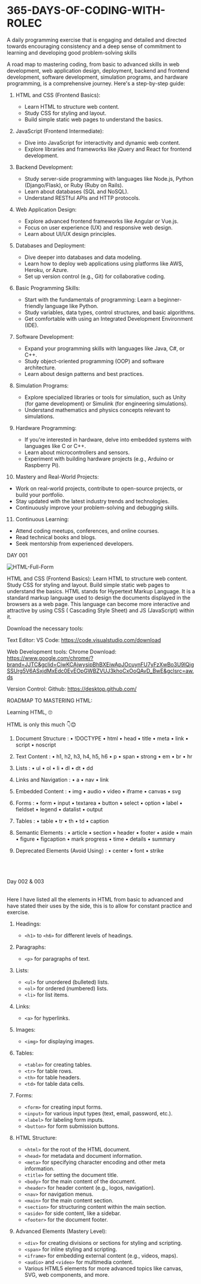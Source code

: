 # 365-DAYS-OF-CODING-WITH-ROLEC
A daily programming exercise that is engaging and detailed and directed towards encouraging consistency and a deep sense of commitment to learning and developing good problem-solving skills

A road map to mastering coding, from basic to advanced skills in web development, web application design, deployment, backend and frontend development, software development, simulation programs, and hardware programming, is a comprehensive journey. Here's a step-by-step guide:



1. HTML and CSS (Frontend Basics):
   - Learn HTML to structure web content.
   - Study CSS for styling and layout.
   - Build simple static web pages to understand the basics.

2. JavaScript (Frontend Intermediate):
   - Dive into JavaScript for interactivity and dynamic web content.
   - Explore libraries and frameworks like jQuery and React for frontend development.

3. Backend Development:
   - Study server-side programming with languages like Node.js, Python (Django/Flask), or Ruby (Ruby on Rails).
   - Learn about databases (SQL and NoSQL).
   - Understand RESTful APIs and HTTP protocols.

4. Web Application Design:
   - Explore advanced frontend frameworks like Angular or Vue.js.
   - Focus on user experience (UX) and responsive web design.
   - Learn about UI/UX design principles.

5. Databases and Deployment:
   - Dive deeper into databases and data modeling.
   - Learn how to deploy web applications using platforms like AWS, Heroku, or Azure.
   - Set up version control (e.g., Git) for collaborative coding.

6. Basic Programming Skills:
   - Start with the fundamentals of programming: Learn a beginner-friendly language like Python.
   - Study variables, data types, control structures, and basic algorithms.
   - Get comfortable with using an Integrated Development Environment (IDE).

7. Software Development:
   - Expand your programming skills with languages like Java, C#, or C++.
   - Study object-oriented programming (OOP) and software architecture.
   - Learn about design patterns and best practices.

8. Simulation Programs:
   - Explore specialized libraries or tools for simulation, such as Unity (for game development) or Simulink (for engineering simulations).
   - Understand mathematics and physics concepts relevant to simulations.

9. Hardware Programming:
   - If you're interested in hardware, delve into embedded systems with languages like C or C++.
   - Learn about microcontrollers and sensors.
   - Experiment with building hardware projects (e.g., Arduino or Raspberry Pi).

10. Mastery and Real-World Projects:
   - Work on real-world projects, contribute to open-source projects, or build your portfolio.
   - Stay updated with the latest industry trends and technologies.
   - Continuously improve your problem-solving and debugging skills.

11. Continuous Learning:
   - Attend coding meetups, conferences, and online courses.
   - Read technical books and blogs.
   - Seek mentorship from experienced developers.






  DAY 001 

![HTML-Full-Form](https://github.com/Zrolec/365-DAYS-OF-CODING-WITH-ROLEC/assets/41170025/89c617bf-cb04-4bb5-a195-082c42dadf33)


  
HTML and CSS (Frontend Basics):
Learn HTML to structure web content.
Study CSS for styling and layout.
Build simple static web pages to understand the basics.
HTML stands for Hypertext Markup Language. It is a standard markup language used to design the documents displayed in the browsers as a web page. This language can become more interactive and attractive by using CSS ( Cascading Style Sheet) and JS (JavaScript) within it.

Download the necessary tools:

Text Editor:
VS Code: https://code.visualstudio.com/download

Web Development tools:
Chrome Download: https://www.google.com/chrome/?brand=JJTC&gclid=CjwKCAjwysipBhBXEiwApJOcuynFU7yFzXwBo3U9lQjgSSUrg5V6ASxjdMxEdc0EvEOpGWBZVUJ3khoCxOoQAvD_BwE&gclsrc=aw.ds

Version Control:
Github: https://desktop.github.com/



ROADMAP TO MASTERING HTML:

Learning HTML, 🙄 

HTML is only this much 👇😊

1. Document Structure :
•  !DOCTYPE
•  html
•  head
•  title
•  meta
•  link
•  script
• noscript

2. Text Content :
•  h1, h2, h3, h4, h5, h6
•  p
•  span
•  strong
•  em
•  br
•  hr

3. Lists :
•  ul
•  ol
•  li
•  dl
•  dt
•  dd

4. Links and Navigation :
•  a
•  nav
•  link

5. Embedded Content :
•  img
•  audio
•  video
•  iframe
•  canvas
•  svg

6. Forms :
•  form
•  input
•  textarea
•  button
•  select
•  option
•  label
•  fieldset
•  legend
•  datalist
•  output

7. Tables :
•  table
•  tr
•  th
•  td
•  caption

8. Semantic Elements :
•  article
•  section
•  header
•  footer
•  aside
•  main
•  figure
•  figcaption
•  mark
   progress
•  time
•  details
•  summary

9. Deprecated Elements (Avoid Using) :
•  center
•  font
•  strike


<br>
<br>
<br>
Day 002 & 003
<br>
<br>

Here I have listed all the elements in HTML from basic to advanced and have stated their uses by the side,
this is to allow for constant practice and exercise. 

1. Headings:
   - `<h1>` to `<h6>` for different levels of headings.

2. Paragraphs:
   - `<p>` for paragraphs of text.

3. Lists:
   - `<ul>` for unordered (bulleted) lists.
   - `<ol>` for ordered (numbered) lists.
   - `<li>` for list items.

4. Links:
   - `<a>` for hyperlinks.

5. Images:
   - `<img>` for displaying images.

6. Tables:
   - `<table>` for creating tables.
   - `<tr>` for table rows.
   - `<th>` for table headers.
   - `<td>` for table data cells.

7. Forms:
   - `<form>` for creating input forms.
   - `<input>` for various input types (text, email, password, etc.).
   - `<label>` for labeling form inputs.
   - `<button>` for form submission buttons.

8. HTML Structure:
   - `<html>` for the root of the HTML document.
   - `<head>` for metadata and document information.
   - `<meta>` for specifying character encoding and other meta information.
   - `<title>` for setting the document title.
   - `<body>` for the main content of the document.
   - `<header>` for header content (e.g., logos, navigation).
   - `<nav>` for navigation menus.
   - `<main>` for the main content section.
   - `<section>` for structuring content within the main section.
   - `<aside>` for side content, like a sidebar.
   - `<footer>` for the document footer.

9. Advanced Elements (Mastery Level):
   - `<div>` for creating divisions or sections for styling and scripting.
   - `<span>` for inline styling and scripting.
   - `<iframe>` for embedding external content (e.g., videos, maps).
   - `<audio>` and `<video>` for multimedia content.
   - Various HTML5 elements for more advanced topics like canvas, SVG, web components, and more.




















